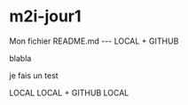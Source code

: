# m2i-jour1

Mon fichier README.md ---  LOCAL + GITHUB

blabla

je fais un test

LOCAL
LOCAL + GITHUB
LOCAL
